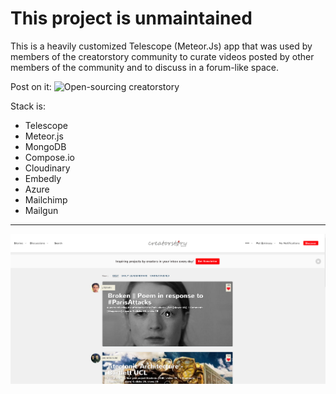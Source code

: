 # This project is unmaintained


This is a heavily customized Telescope (Meteor.Js) app that was used by members of the creatorstory community to curate videos posted by other members of the community and to discuss in a forum-like space.

Post on it: ![Open-sourcing creatorstory](https://www.eskinasy.com/creatorstory/open-sourcing-creatorstory/)

Stack is:

* Telescope
* Meteor.js
* MongoDB
* Compose.io
* Cloudinary
* Embedly
* Azure
* Mailchimp
* Mailgun

----------------------------------------------------------------------------------------------------------


![This is how the product look like](https://github.com/creatorstory/creatorstory-app/blob/master/readme-photos/creatorstory.PNG)


